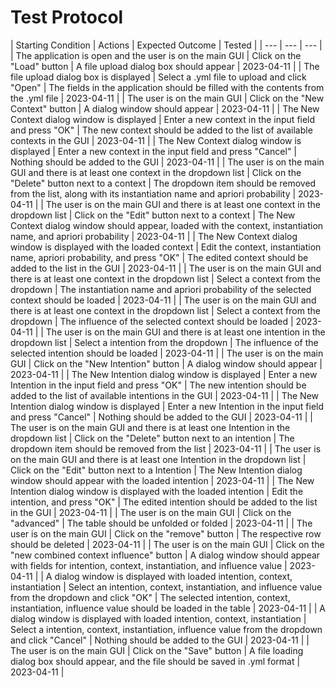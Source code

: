 # Test Protocol

| Starting Condition | Actions | Expected Outcome | Tested |
| --- | --- | --- | 
| The application is open and the user is on the main GUI | Click on the "Load" button | A file upload dialog box should appear | 2023-04-11 |
| The file upload dialog box is displayed | Select a .yml file to upload and click "Open" | The fields in the application should be filled with the contents from the .yml file | 2023-04-11 |
| The user is on the main GUI | Click on the "New Context" button | A dialog window should appear | 2023-04-11 |
| The New Context dialog window is displayed | Enter a new context in the input field and press "OK" | The new context should be added to the list of available contexts in the GUI | 2023-04-11 |
| The New Context dialog window is displayed | Enter a new context in the input field and press "Cancel" | Nothing should be added to the GUI | 2023-04-11 |
| The user is on the main GUI and there is at least one context in the dropdown list | Click on the "Delete" button next to a context | The dropdown item should be removed from the list, along with its instantiation name and apriori probability | 2023-04-11 |
| The user is on the main GUI and there is at least one context in the dropdown list | Click on the "Edit" button next to a context | The New Context dialog window should appear, loaded with the context, instantiation name, and apriori probability | 2023-04-11 |
| The New Context dialog window is displayed with the loaded context | Edit the context, instantiation name, apriori probability, and press "OK" | The edited context should be added to the list in the GUI | 2023-04-11 |
| The user is on the main GUI and there is at least one context in the dropdown list | Select a context from the dropdown | The instantiation name and apriori probability of the selected context should be loaded | 2023-04-11 |
| The user is on the main GUI and there is at least one context in the dropdown list | Select a context from the dropdown | The influence of the selected context should be loaded | 2023-04-11 |
| The user is on the main GUI and there is at least one intention in the dropdown list | Select a intention from the dropdown | The influence of the selected intention should be loaded | 2023-04-11 |
| The user is on the main GUI | Click on the "New Intention" button | A dialog window should appear | 2023-04-11 |
| The New Intention dialog window is displayed | Enter a new Intention in the input field and press "OK" | The new intention should be added to the list of available intentions in the GUI | 2023-04-11 |
| The New Intention dialog window is displayed | Enter a new Intention in the input field and press "Cancel" | Nothing should be added to the GUI | 2023-04-11 |
| The user is on the main GUI and there is at least one Intention in the dropdown list | Click on the "Delete" button next to an intention | The dropdown item should be removed from the list | 2023-04-11 |
| The user is on the main GUI and there is at least one Intention in the dropdown list | Click on the "Edit" button next to a Intention | The New Intention dialog window should appear with the loaded intention | 2023-04-11 |
| The New Intention dialog window is displayed with the loaded intention | Edit the intention, and press "OK" | The edited intention should be added to the list in the GUI | 2023-04-11 |
| The user is on the main GUI | Click on the "advanced" | The table should be unfolded or folded | 2023-04-11 |
| The user is on the main GUI | Click on the "remove" button | The respective row should be deleted | 2023-04-11 |
| The user is on the main GUI | Click on the "new combined context influence" button |  A dialog window should appear with fields for intention, context, instantiation, and influence value | 2023-04-11 |
| A dialog window is displayed with loaded intention, context, instantiation |  Select an intention, context, instantiation, and influence value from the dropdown and click "OK" | The selected intention, context, instantiation, influence value should be loaded in the table | 2023-04-11 |
| A dialog window is displayed with loaded intention, context, instantiation |  Select a intention, context, instantiation, influence value from the dropdown and click "Cancel" | Nothing should be added to the GUI | 2023-04-11 |
| The user is on the main GUI | Click on the "Save" button | A file loading dialog box should appear, and the file should be saved in .yml format | 2023-04-11 |

